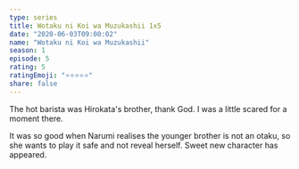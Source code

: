 ```yaml
--- 
type: series 
title: Wotaku ni Koi wa Muzukashii 1x5 
date: "2020-06-03T09:00:02" 
name: "Wotaku ni Koi wa Muzukashii" 
season: 1 
episode: 5 
rating: 5 
ratingEmoji: "⭐️⭐️⭐️⭐️⭐️" 
share: false 
---
```


The hot barista was Hirokata's brother, thank God. I was a little scared for a moment there.

It was so good when Narumi realises the younger brother is not an otaku, so she wants to play it safe and not reveal herself. Sweet new character has appeared.
